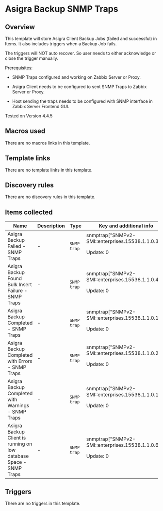 # Asigra Backup SNMP Traps

## Overview

This template will store Asigra Client Backup Jobs (failed and successful) in Items. It also includes triggers when a Backup Job fails.


The triggers will NOT auto recover. So user needs to either acknowledge or close the trigger manually. 


Prerequisites:


- SNMP Traps configured and working on Zabbix Server or Proxy.


- Asigra Client needs to be configured to sent SNMP Traps to Zabbix Server or Proxy.


- Host sending the traps needs to be configured with SNMP interface in Zabbix Server Frontend GUI.


 


Tested on Version 4.4.5



## Macros used

There are no macros links in this template.

## Template links

There are no template links in this template.

## Discovery rules

There are no discovery rules in this template.

## Items collected

|Name|Description|Type|Key and additional info|
|----|-----------|----|----|
|Asigra Backup Failed - SNMP Traps|<p>-</p>|`SNMP trap`|snmptrap["SNMPv2-SMI::enterprises.15538.1.1.0.3"]<p>Update: 0</p>|
|Asigra Backup Found Bulk Insert Failure - SNMP Traps|<p>-</p>|`SNMP trap`|snmptrap["SNMPv2-SMI::enterprises.15538.1.1.0.4"]<p>Update: 0</p>|
|Asigra Backup Completed - SNMP Traps|<p>-</p>|`SNMP trap`|snmptrap["SNMPv2-SMI::enterprises.15538.1.1.0.1"]<p>Update: 0</p>|
|Asigra Backup Completed with Errors - SNMP Traps|<p>-</p>|`SNMP trap`|snmptrap["SNMPv2-SMI::enterprises.15538.1.1.0.2"]<p>Update: 0</p>|
|Asigra Backup Completed with Warnings - SNMP Traps|<p>-</p>|`SNMP trap`|snmptrap["SNMPv2-SMI::enterprises.15538.1.1.0.11"]<p>Update: 0</p>|
|Asigra Backup Client is running on low database Space - SNMP Traps|<p>-</p>|`SNMP trap`|snmptrap["SNMPv2-SMI::enterprises.15538.1.1.0.6"]<p>Update: 0</p>|
## Triggers

There are no triggers in this template.

